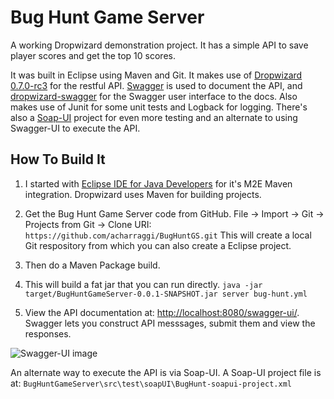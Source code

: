 # Bug Hunt Game Server

A working Dropwizard demonstration project. It has a simple API to save player scores and get the top 10 scores. 

It was built in Eclipse using Maven and Git. 
It makes use of [Dropwizard 0.7.0-rc3](https://dropwizard.github.io/dropwizard/) for the restful API. 
[Swagger](https://helloreverb.com/developers/swagger) is used to document the API,
and [dropwizard-swagger](https://github.com/federecio/dropwizard-swagger) for the Swagger user interface to the docs. 
Also makes use of Junit for some unit tests and Logback for logging. 
There's also a [Soap-UI](http://www.soapui.org/) project for even more testing and an alternate to using Swagger-UI to execute the API.

## How To Build It

1. I started with [Eclipse IDE for Java Developers](https://www.eclipse.org/downloads/packages/eclipse-ide-java-developers/keplersr2) for it's M2E Maven integration. Dropwizard uses Maven for building projects.

2. Get the Bug Hunt Game Server code from GitHub.
 File -> Import -> Git -> Projects from Git -> Clone URI: `https://github.com/acharraggi/BugHuntGS.git`
 This will create a local Git respository from which you can also create a Eclipse project.

3. Then do a Maven Package build. 

4. This will build a fat jar that you can run directly.
 `java -jar target/BugHuntGameServer-0.0.1-SNAPSHOT.jar server bug-hunt.yml`

5. View the API documentation at: [http://localhost:8080/swagger-ui/](http://localhost:8080/swagger-ui/).
 Swagger lets you construct API messsages, submit them and view the responses.

 ![Swagger-UI image](https://github.com/acharraggi/BugHuntGS/swagger-ui.jpg "Bug Hunt Game Server Swagger-UI")

 An alternate way to execute the API is via Soap-UI. A Soap-UI project file is at:
 `BugHuntGameServer\src\test\soapUI\BugHunt-soapui-project.xml`

